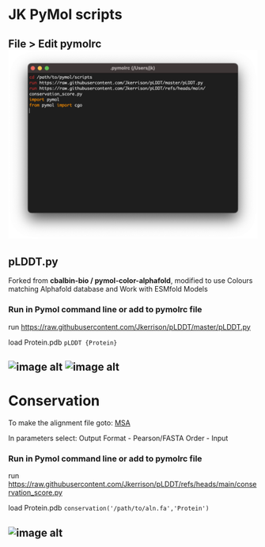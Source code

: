 # JK PyMol scripts
File > Edit pymolrc
![image alt](https://github.com/Jkerrison/pLDDT/blob/main/pymolrc.png?raw=true)
---
## pLDDT.py
Forked from **cbalbin-bio / pymol-color-alphafold**, modified to use Colours matching Alphafold database and Work with ESMfold Models 

### Run in Pymol command line or add to pymolrc file
run https://raw.githubusercontent.com/Jkerrison/pLDDT/master/pLDDT.py

load Protein.pdb
```pLDDT {Protein}```

![image alt](https://github.com/Jkerrison/pLDDT/blob/main/pLDDT_protein.png?raw=true)
![image alt](https://github.com/Jkerrison/pLDDT/blob/main/pLDDT.png?raw=true)
---

# Conservation

To make the alignment file goto: [MSA](https://www.ebi.ac.uk/jdispatcher/msa/clustalo?outfmt=fa&order=input)

In parameters select:
Output Format - Pearson/FASTA
Order - Input

### Run in Pymol command line or add to pymolrc file
run https://raw.githubusercontent.com/Jkerrison/pLDDT/refs/heads/main/conservation_score.py

load Protein.pdb
```conservation('/path/to/aln.fa','Protein') ```


![image alt](https://github.com/Jkerrison/pLDDT/blob/main/conservation.png?raw=true)
---
